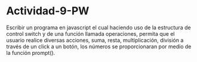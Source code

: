 # Actividad-9-PW
Escribir un programa en javascript el cual haciendo uso de la estructura de control switch y de una función llamada operaciones, permita que el usuario realice diversas acciones, suma, resta, multiplicación, división a través de un click a un botón, los números se proporcionaran por medio de la función prompt().
